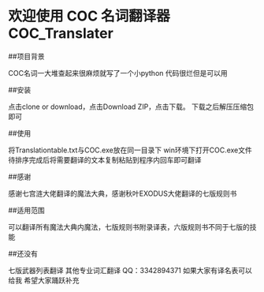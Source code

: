 # 欢迎使用 COC 名词翻译器 COC_Translater
##项目背景

COC名词一大堆查起来很麻烦就写了一个小python
代码很烂但是可以用

##安装

点击clone or download，点击Download ZIP，点击下载。
下载之后解压压缩包即可

##使用

将Translationtable.txt与COC.exe放在同一目录下
win环境下打开COC.exe文件
待排序完成后将需要翻译的文本复制粘贴到程序内回车即可翻译

##感谢

感谢七宫涟大佬翻译的魔法大典，感谢秋叶EXODUS大佬翻译的七版规则书

##适用范围

可以翻译所有魔法大典内魔法，七版规则书附录译表，六版规则书不同于七版的技能

##还没有

七版武器列表翻译
其他专业词汇翻译
QQ：3342894371
如果大家有译名表可以给我
希望大家踊跃补充
